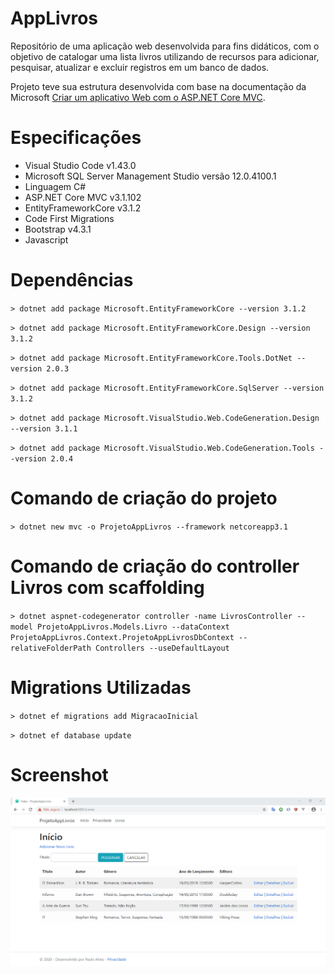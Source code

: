 # AppLivros
Repositório de uma aplicação web desenvolvida para fins didáticos, com o objetivo de catalogar uma lista livros utilizando de recursos
para adicionar, pesquisar, atualizar e excluir registros em um banco de dados.
 
Projeto teve sua estrutura desenvolvida com base na documentação da Microsoft [Criar um aplicativo Web com o ASP.NET Core MVC](https://docs.microsoft.com/pt-br/aspnet/core/tutorials/first-mvc-app/?view=aspnetcore-3.0).

# Especificações
- Visual Studio Code v1.43.0
- Microsoft SQL Server Management Studio versão 12.0.4100.1
- Linguagem C#
- ASP.NET Core MVC v3.1.102
- EntityFrameworkCore v3.1.2
- Code First Migrations
- Bootstrap v4.3.1
- Javascript

# Dependências
`> dotnet add package Microsoft.EntityFrameworkCore --version 3.1.2`

`> dotnet add package Microsoft.EntityFrameworkCore.Design --version 3.1.2`

`> dotnet add package Microsoft.EntityFrameworkCore.Tools.DotNet --version 2.0.3`

`> dotnet add package Microsoft.EntityFrameworkCore.SqlServer --version 3.1.2`

`> dotnet add package Microsoft.VisualStudio.Web.CodeGeneration.Design --version 3.1.1`

`> dotnet add package Microsoft.VisualStudio.Web.CodeGeneration.Tools --version 2.0.4`

# Comando de criação do projeto
`> dotnet new mvc -o ProjetoAppLivros --framework netcoreapp3.1`

# Comando de criação do controller Livros com scaffolding
`> dotnet aspnet-codegenerator controller -name LivrosController --model ProjetoAppLivros.Models.Livro --dataContext ProjetoAppLivros.Context.ProjetoAppLivrosDbContext --relativeFolderPath Controllers --useDefaultLayout`

# Migrations Utilizadas
`> dotnet ef migrations add MigracaoInicial`

`> dotnet ef database update`

# Screenshot
<html lang="pt-br">
<head>
</head>
<body>
	<img src="https://github.com/PauloAlves8039/AppLivros/blob/master/src/ProjetoAppLivros/wwwroot/images/screenshot.png" />
</body>
</html>

